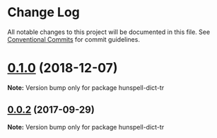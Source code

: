 # Change Log

All notable changes to this project will be documented in this file.
See [Conventional Commits](https://conventionalcommits.org) for commit guidelines.

# [0.1.0](https://github.com/kwonoj/hunspell-dict/compare/v0.0.3...v0.1.0) (2018-12-07)

**Note:** Version bump only for package hunspell-dict-tr





<a name="0.0.2"></a>
## [0.0.2](https://github.com/kwonoj/hunspell-dict/compare/v0.0.1...v0.0.2) (2017-09-29)




**Note:** Version bump only for package hunspell-dict-tr
